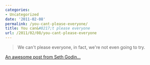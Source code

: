 ```yaml
---
categories:
- Uncategorized
date: '2011-02-08'
permalink: /you-cant-please-everyone/
title: You can&#8217;t please everyone
url: /2011/02/08/you-cant-please-everyone
---
```


<blockquote>We can't please everyone, in fact, we're not even going to try.</blockquote>

<a href="http://sethgodin.typepad.com/seths_blog/2011/02/pleasing.html">An awesome post from Seth Godin...</a>